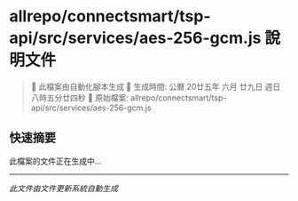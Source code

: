 # allrepo/connectsmart/tsp-api/src/services/aes-256-gcm.js 說明文件

> 🚧 此檔案由自動化腳本生成
> 📅 生成時間: 公曆 20廿五年 六月 廿九日 週日 八時五分廿四秒
> 📂 原始檔案: allrepo/connectsmart/tsp-api/src/services/aes-256-gcm.js

## 快速摘要
此檔案的文件正在生成中...

<!-- 實際使用時，這裡會是 Claude Code 生成的完整文件內容 -->

---
*此文件由文件更新系統自動生成*
